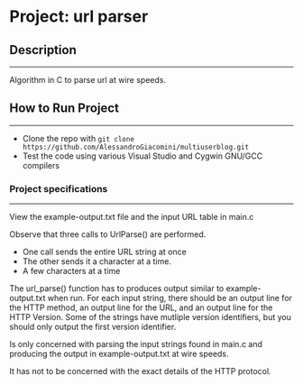 # Project: url parser
## Description
-----------------------------------

Algorithm in C to parse url at wire speeds.

## How to Run Project
------------------

* Clone the repo with ```git clone https://github.com/AlessandroGiacomini/multiuserblog.git```
* Test the code using various Visual Studio and Cygwin GNU/GCC compilers

### Project specifications
-----------------------------------

View the example-output.txt file and the input URL table in main.c

Observe that three calls to UrlParse() are performed. 
- One call sends the entire URL string at once
- The other sends it a character at a time. 
- A few characters at a time

The url_parse() function has to produces output similar to example-output.txt when run.  For each input string, there should be an output line for the HTTP method, an output line for the URL, and an output line for the HTTP Version.  Some of the strings have mutliple version  identifiers, but you should only output the first version identifier.

Is only concerned with parsing the input strings found in main.c and producing the output in example-output.txt at wire speeds.

It has not to be concerned with the exact details of the HTTP protocol.
